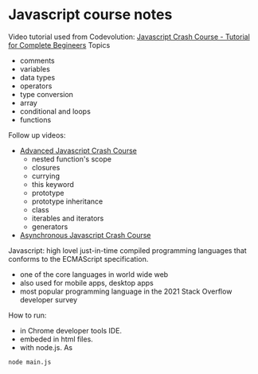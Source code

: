 # Javascript course notes

Video tutorial used from Codevolution: [Javascript Crash Course - Tutorial for Complete Begineers](https://www.youtube.com/watch?v=XIOLqoPHCJ4&list=PLC3y8-rFHvwhuX4qGvFx-wPy_MEi6Jdp7&index=5)
Topics 
- comments
- variables
- data types
- operators
- type conversion
- array
- conditional and loops
- functions

Follow up videos:
- [Advanced Javascript Crash Course](https://www.youtube.com/watch?v=R9I85RhI7Cg&list=PLC3y8-rFHvwhuX4qGvFx-wPy_MEi6Jdp7&index=6)
    - nested function's scope
    - closures
    - currying
    - this keyword
    - prototype
    - prototype inheritance
    - class
    - iterables and iterators
    - generators
- [Asynchronous Javascript Crash Course](https://www.youtube.com/watch?v=exBgWAIeIeg&list=PLC3y8-rFHvwhuX4qGvFx-wPy_MEi6Jdp7&index=7)


Javascript: high lovel just-in-time compiled programming languages that conforms to the ECMAScript specification.
- one of the core languages in world wide web
- also used for mobile apps, desktop apps
- most popular programming language in the 2021 Stack Overflow developer survey

How to run:
- in Chrome developer tools IDE.
- embeded in html files.
- with node.js. As
```
node main.js
```